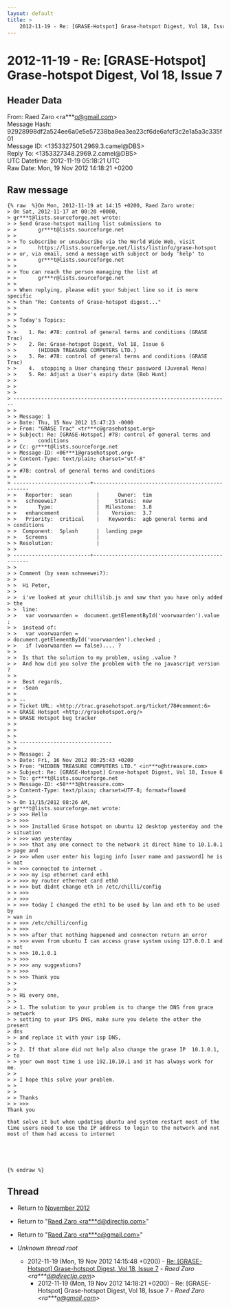 ```yaml
---
layout: default
title: >
    2012-11-19 - Re: [GRASE-Hotspot] Grase-hotspot Digest, Vol 18, Issue 7
---
```


# 2012-11-19 - Re: [GRASE-Hotspot] Grase-hotspot Digest, Vol 18, Issue 7

## Header Data

From: Raed Zaro \<ra***o@gmail.com\><br>
Message Hash: 92928998df2a524ee6a0e5e57238ba8ea3ea23cf6de6afcf3c2e1a5a3c335f01<br>
Message ID: \<1353327501.2969.3.camel@DBS\><br>
Reply To: \<1353327348.2969.2.camel@DBS\><br>
UTC Datetime: 2012-11-19 05:18:21 UTC<br>
Raw Date: Mon, 19 Nov 2012 14:18:21 +0200<br>

## Raw message

```
{% raw  %}On Mon, 2012-11-19 at 14:15 +0200, Raed Zaro wrote:
> On Sat, 2012-11-17 at 00:20 +0000,
> gr***t@lists.sourceforge.net wrote:
> > Send Grase-hotspot mailing list submissions to
> >       gr***t@lists.sourceforge.net
> > 
> > To subscribe or unsubscribe via the World Wide Web, visit
> >       https://lists.sourceforge.net/lists/listinfo/grase-hotspot
> > or, via email, send a message with subject or body 'help' to
> >       gr***t@lists.sourceforge.net
> > 
> > You can reach the person managing the list at
> >       gr***r@lists.sourceforge.net
> > 
> > When replying, please edit your Subject line so it is more specific
> > than "Re: Contents of Grase-hotspot digest..."
> > 
> > 
> > Today's Topics:
> > 
> >    1. Re: #78: control of general terms and conditions (GRASE Trac)
> >    2. Re: Grase-hotspot Digest, Vol 18, Issue 6
> >       (HIDDEN TREASURE COMPUTERS LTD.)
> >    3. Re: #78: control of general terms and conditions (GRASE Trac)
> >    4.  stopping a User changing their password (Juvenal Mena)
> >    5. Re: Adjust a User's expiry date (Bob Hunt)
> > 
> > 
> >
> ----------------------------------------------------------------------
> > 
> > Message: 1
> > Date: Thu, 15 Nov 2012 15:47:23 -0000
> > From: "GRASE Trac" <tr***c@grasehotspot.org>
> > Subject: Re: [GRASE-Hotspot] #78: control of general terms and
> >       conditions
> > Cc: gr***t@lists.sourceforge.net
> > Message-ID: <06***1@grasehotspot.org>
> > Content-Type: text/plain; charset="utf-8"
> > 
> > #78: control of general terms and conditions
> >
> -------------------------+-------------------------------------------------
> >   Reporter:  sean        |      Owner:  tim
> >   schneewei?             |     Status:  new
> >       Type:              |  Milestone:  3.8
> >   enhancement            |    Version:  3.7
> >   Priority:  critical    |   Keywords:  agb general terms and
> conditions
> >  Component:  Splash      |  landing page
> >   Screens                |
> > Resolution:              |
> >
> -------------------------+-------------------------------------------------
> > 
> > Comment (by sean schneewei?):
> > 
> >  Hi Peter,
> > 
> >  i've looked at your chillilib.js and saw that you have only added
> the
> >  line:
> >   var voorwaarden =  document.getElementById('voorwaarden').value ;
> >  instead of:
> >   var voorwaarden =
> document.getElementById('voorwaarden').checked ;
> >   if (voorwaarden == false).... ?
> > 
> >  Is that the solution to my problem, using .value ?
> >  And how did you solve the problem with the no javascript version ?
> > 
> >  Best regards,
> >  -Sean
> > 
> > -- 
> > Ticket URL: <http://trac.grasehotspot.org/ticket/78#comment:6>
> > GRASE Hotspot <http://grasehotspot.org/>
> > GRASE Hotspot bug tracker
> > 
> > 
> > 
> > ------------------------------
> > 
> > Message: 2
> > Date: Fri, 16 Nov 2012 00:25:43 +0200
> > From: "HIDDEN TREASURE COMPUTERS LTD." <in***o@htreasure.com>
> > Subject: Re: [GRASE-Hotspot] Grase-hotspot Digest, Vol 18, Issue 6
> > To: gr***t@lists.sourceforge.net
> > Message-ID: <50***3@htreasure.com>
> > Content-Type: text/plain; charset=UTF-8; format=flowed
> > 
> > On 11/15/2012 08:26 AM,
> gr***t@lists.sourceforge.net wrote:
> > >>> Hello
> > >>>
> > >>> Installed Grase hotspot on ubuntu 12 desktop yesterday and the
> situation
> > >>> was yesterday
> > >>> that any one connect to the network it direct hime to 10.1.0.1
> page and
> > >>> when user enter his loging info [user name and password] he is
> not
> > >>> connected to internet .
> > >>> my isp ethernet card eth1
> > >>> my router ethernet card eth0
> > >>> but didnt change eth in /etc/chilli/config
> > >>>
> > >>>
> > >>> today I changed the eth1 to be used by lan and eth to be used by
> wan in
> > >>> /etc/chilli/config
> > >>>
> > >>> after that nothing happened and connecton return an error
> > >>> even from ubuntu I can access grase system using 127.0.0.1 and
> not
> > >>> 10.1.0.1
> > >>>
> > >>> any suggestions?
> > >>>
> > >>> Thank you
> > 
> > 
> > Hi every one,
> > 
> > 1. The solution to your problem is to change the DNS from grace
> network 
> > setting to your IPS DNS, make sure you delete the other the present
> dns 
> > and replace it with your isp DNS,
> > 
> > 2. If that alone did not help also change the grase IP  10.1.0.1,
> to 
> > your own most time i use 192.10.10.1 and it has always work for me.
> > 
> > I hope this solve your problem.
> > 
> > 
> > Thanks
> > >>>
Thank you 

that solve it but when updating ubuntu and system restart most of the
time users need to use the IP address to login to the network and not
most of them had access to internet





{% endraw %}
```

## Thread

+ Return to [November 2012](/archive/2012/11)

+ Return to "[Raed Zaro <ra***d<span>@</span>directjo.com>](/authors/ra___d_at_directjo_com)"
+ Return to "[Raed Zaro <ra***o<span>@</span>gmail.com>](/authors/ra___o_at_gmail_com)"

+ _Unknown thread root_
  + 2012-11-19 (Mon, 19 Nov 2012 14:15:48 +0200) - [Re: [GRASE-Hotspot] Grase-hotspot Digest, Vol 18, Issue 7](/archive/2012/11/bb91c901f11094ff980c75826a80f9d11482033556bf638cd74559be3800231f) - _Raed Zaro \<ra***d@directjo.com\>_
    + 2012-11-19 (Mon, 19 Nov 2012 14:18:21 +0200) - Re: [GRASE-Hotspot] Grase-hotspot Digest, Vol 18, Issue 7 - _Raed Zaro \<ra***o@gmail.com\>_

